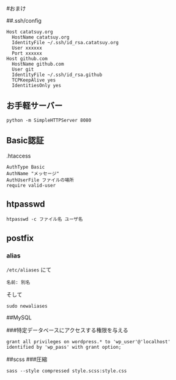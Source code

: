 #おまけ

##.ssh/config

    Host catatsuy.org
      HostName catatsuy.org
      IdentityFile ~/.ssh/id_rsa.catatsuy.org
      User xxxxxx
      Port xxxxxx 
    Host github.com
      HostName github.com
      User git
      IdentityFile ~/.ssh/id_rsa.github
      TCPKeepAlive yes
      IdentitiesOnly yes

## お手軽サーバー

    python -m SimpleHTTPServer 8080

## Basic認証
.htaccess
 
    AuthType Basic
    AuthName "メッセージ"
    AuthUserFile ファイルの場所
    require valid-user

## htpasswd

    htpasswd -c ファイル名 ユーザ名

## postfix
### alias
`/etc/aliases` にて
    
    名前: 別名

そして

    sudo newaliases

##MySQL

###特定データベースにアクセスする権限を与える

    grant all privileges on wordpress.* to 'wp_user'@'localhost' identified by 'wp_pass' with grant option;


##scss
###圧縮

    sass --style compressed style.scss:style.css

